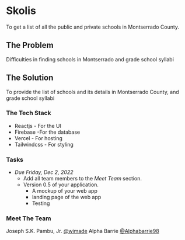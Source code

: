 # Skolis
To get a list of all the public and private schools in Montserrado County.

## The Problem
Difficulties in finding schools in Montserrado and grade school syllabi

## The Solution
To provide the list of schools and its details in Montserrado County, and grade school syllabi

### The Tech Stack
- Reactjs - For the UI
- Firebase -For the database
- Vercel - For hosting
- Tailwindcss - For styling

### Tasks
- *Due Friday, Dec 2, 2022*
    - Add all team members to the *Meet Team* section.
    - Version 0.5 of your application.
       - A mockup of your web app
       - landing page of the web app
       - Testing

### Meet The Team
Joseph S.K. Pambu, Jr. [@wimade](https://www.github.com/wimade)
Alpha Barrie [@Alphabarrie98](https://www.github.com/Alphabarrie98)
